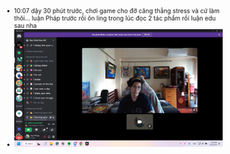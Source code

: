 - 10:07 dậy 30 phút trước, chơi game cho đỡ căng thẳng stress và cứ làm thôi... luận Pháp trước rồi ôn ling trong lúc đọc 2 tác phẩm rồi luận edu sau nha
- ![image.png](../assets/image_1711782431981_0.png)